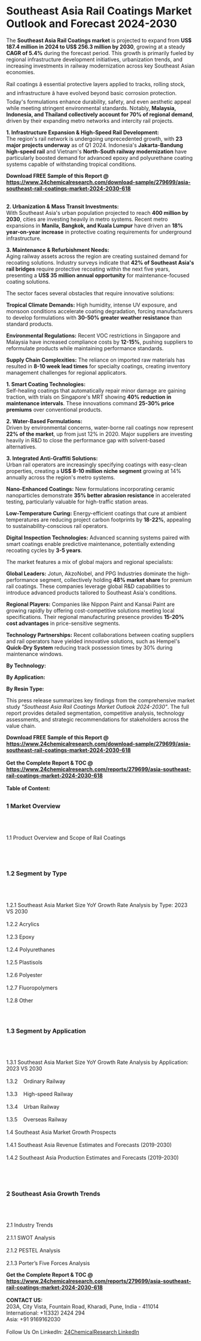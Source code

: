 <h1>Southeast Asia Rail Coatings Market Outlook and Forecast 2024-2030</h1><p>The <strong>Southeast Asia Rail Coatings market</strong> is projected to expand from <strong>US$ 187.4 million in 2024 to US$ 256.3 million by 2030</strong>, growing at a steady <strong>CAGR of 5.4%</strong> during the forecast period. This growth is primarily fueled by regional infrastructure development initiatives, urbanization trends, and increasing investments in railway modernization across key Southeast Asian economies.</p><p>Rail coatings â essential protective layers applied to tracks, rolling stock, and infrastructure â have evolved beyond basic corrosion protection. Today's formulations enhance durability, safety, and even aesthetic appeal while meeting stringent environmental standards. Notably, <strong>Malaysia, Indonesia, and Thailand collectively account for 70% of regional demand</strong>, driven by their expanding metro networks and intercity rail projects.</p><p><strong>1. Infrastructure Expansion &amp; High-Speed Rail Development:</strong><br>
The region's rail network is undergoing unprecedented growth, with <strong>23 major projects underway</strong> as of Q1 2024. Indonesia's <strong>Jakarta-Bandung high-speed rail</strong> and Vietnam's <strong>North-South railway modernization</strong> have particularly boosted demand for advanced epoxy and polyurethane coating systems capable of withstanding tropical conditions.</p><div><b>Download FREE Sample of this Report @ 
            <a href="https://www.24chemicalresearch.com/download-sample/279699/asia-southeast-rail-coatings-market-2024-2030-618">
            https://www.24chemicalresearch.com/download-sample/279699/asia-southeast-rail-coatings-market-2024-2030-618</a></b></div><br><p><strong>2. Urbanization &amp; Mass Transit Investments:</strong><br>
With Southeast Asia's urban population projected to reach <strong>400 million by 2030</strong>, cities are investing heavily in metro systems. Recent metro expansions in <strong>Manila, Bangkok, and Kuala Lumpur</strong> have driven an <strong>18% year-on-year increase</strong> in protective coating requirements for underground infrastructure.</p><p><strong>3. Maintenance &amp; Refurbishment Needs:</strong><br>
Aging railway assets across the region are creating sustained demand for recoating solutions. Industry surveys indicate that <strong>42% of Southeast Asia's rail bridges</strong> require protective recoating within the next five years, presenting a <strong>US$ 35 million annual opportunity</strong> for maintenance-focused coating solutions.</p><p>The sector faces several obstacles that require innovative solutions:</p><p><strong>Tropical Climate Demands:</strong> High humidity, intense UV exposure, and monsoon conditions accelerate coating degradation, forcing manufacturers to develop formulations with <strong>30-50% greater weather resistance</strong> than standard products.</p><p><strong>Environmental Regulations:</strong> Recent VOC restrictions in Singapore and Malaysia have increased compliance costs by <strong>12-15%</strong>, pushing suppliers to reformulate products while maintaining performance standards.</p><p><strong>Supply Chain Complexities:</strong> The reliance on imported raw materials has resulted in <strong>8-10 week lead times</strong> for specialty coatings, creating inventory management challenges for regional applicators.</p><p><strong>1. Smart Coating Technologies:</strong><br>
Self-healing coatings that automatically repair minor damage are gaining traction, with trials on Singapore's MRT showing <strong>40% reduction in maintenance intervals</strong>. These innovations command <strong>25-30% price premiums</strong> over conventional products.</p><p><strong>2. Water-Based Formulations:</strong><br>
Driven by environmental concerns, water-borne rail coatings now represent <strong>22% of the market</strong>, up from just 12% in 2020. Major suppliers are investing heavily in R&amp;D to close the performance gap with solvent-based alternatives.</p><p><strong>3. Integrated Anti-Graffiti Solutions:</strong><br>
Urban rail operators are increasingly specifying coatings with easy-clean properties, creating a <strong>US$ 8-10 million niche segment</strong> growing at 14% annually across the region's metro systems.</p><p><strong>Nano-Enhanced Coatings:</strong> New formulations incorporating ceramic nanoparticles demonstrate <strong>35% better abrasion resistance</strong> in accelerated testing, particularly valuable for high-traffic station areas.</p><p><strong>Low-Temperature Curing:</strong> Energy-efficient coatings that cure at ambient temperatures are reducing project carbon footprints by <strong>18-22%</strong>, appealing to sustainability-conscious rail operators.</p><p><strong>Digital Inspection Technologies:</strong> Advanced scanning systems paired with smart coatings enable predictive maintenance, potentially extending recoating cycles by <strong>3-5 years</strong>.</p><p>The market features a mix of global majors and regional specialists:</p><p><strong>Global Leaders:</strong> Jotun, AkzoNobel, and PPG Industries dominate the high-performance segment, collectively holding <strong>48% market share</strong> for premium rail coatings. These companies leverage global R&amp;D capabilities to introduce advanced products tailored to Southeast Asia's conditions.</p><p><strong>Regional Players:</strong> Companies like Nippon Paint and Kansai Paint are growing rapidly by offering cost-competitive solutions meeting local specifications. Their regional manufacturing presence provides <strong>15-20% cost advantages</strong> in price-sensitive segments.</p><p><strong>Technology Partnerships:</strong> Recent collaborations between coating suppliers and rail operators have yielded innovative solutions, such as Hempel's <strong>Quick-Dry System</strong> reducing track possession times by 30% during maintenance windows.</p><p><strong>By Technology:</strong></p><p><strong>By Application:</strong></p><p><strong>By Resin Type:</strong></p><p>This press release summarizes key findings from the comprehensive market study <em>"Southeast Asia Rail Coatings Market Outlook 2024-2030"</em>. The full report provides detailed segmentation, competitive analysis, technology assessments, and strategic recommendations for stakeholders across the value chain.</p><div><b>Download FREE Sample of this Report @ 
            <a href="https://www.24chemicalresearch.com/download-sample/279699/asia-southeast-rail-coatings-market-2024-2030-618">
            https://www.24chemicalresearch.com/download-sample/279699/asia-southeast-rail-coatings-market-2024-2030-618</a></b></div><br><div><b>Get the Complete Report & TOC @ 
            <a href="https://www.24chemicalresearch.com/reports/279699/asia-southeast-rail-coatings-market-2024-2030-618">
            https://www.24chemicalresearch.com/reports/279699/asia-southeast-rail-coatings-market-2024-2030-618</a></b></div><br>
            <b>Table of Content:</b><p><h2><span style="font-size:16px"><strong>1 Market Overview&nbsp;&nbsp; &nbsp;</strong></span></h2><br />
<br />
<p>1.1 Product Overview and Scope of Rail Coatings&nbsp;</p><br />
<br />
<h2><strong><span style="font-size:16px">1.2 Segment by Type&nbsp;&nbsp; &nbsp;</span></strong></h2><br />
<br />
<p>1.2.1 Southeast Asia Market Size YoY Growth Rate Analysis by Type: 2023 VS 2030&nbsp;&nbsp; &nbsp;<br /><br />
1.2.2 Acrylics&nbsp;&nbsp; &nbsp;<br /><br />
1.2.3 Epoxy<br /><br />
1.2.4 Polyurethanes<br /><br />
1.2.5 Plastisols<br /><br />
1.2.6 Polyester<br /><br />
1.2.7 Fluoropolymers<br /><br />
1.2.8 Other<br /><br />
<br />
<h2><span style="font-size:16px"><strong>1.3 Segment by Application&nbsp;&nbsp;</strong></span></h2><br />
<br />
<p>1.3.1 Southeast Asia Market Size YoY Growth Rate Analysis by Application: 2023 VS 2030&nbsp;&nbsp; &nbsp;<br /><br />
1.3.2&nbsp;&nbsp; &nbsp;Ordinary Railway<br /><br />
1.3.3&nbsp;&nbsp; &nbsp;High-speed Railway<br /><br />
1.3.4&nbsp;&nbsp; &nbsp;Urban Railway<br /><br />
1.3.5&nbsp;&nbsp; &nbsp;Overseas Railway<br /><br />
1.4 Southeast Asia Market Growth Prospects&nbsp;&nbsp; &nbsp;<br /><br />
1.4.1 Southeast Asia Revenue Estimates and Forecasts (2019-2030)&nbsp;&nbsp; &nbsp;<br /><br />
1.4.2 Southeast Asia Production Estimates and Forecasts (2019-2030)&nbsp;&nbsp;</p><br />
<br />
<h2><span style="font-size:16px"><strong>2 Southeast Asia Growth Trends&nbsp;&nbsp; &nbsp;</strong></span></h2><br />
<br />
<p>2.1 Industry Trends&nbsp;&nbsp; &nbsp;<br /><br />
2.1.1 SWOT Analysis&nbsp;&nbsp; &nbsp;<br /><br />
2.1.2 PESTEL Analysis&nbsp;&nbsp; &nbsp;<br /><br />
2.1.3 Porter&rsquo;s Five Forces Analysis&nbsp;&nbsp;</p><div><b>Get the Complete Report & TOC @ 
            <a href="https://www.24chemicalresearch.com/reports/279699/asia-southeast-rail-coatings-market-2024-2030-618">
            https://www.24chemicalresearch.com/reports/279699/asia-southeast-rail-coatings-market-2024-2030-618</a></b></div><br><b>CONTACT US:</b><br>
            203A, City Vista, Fountain Road, Kharadi, Pune, India - 411014<br>
            International: +1(332) 2424 294<br>
            Asia: +91 9169162030 <br><br>
            Follow Us On LinkedIn: <a href="https://www.linkedin.com/company/24chemicalresearch/">24ChemicalResearch LinkedIn</a>